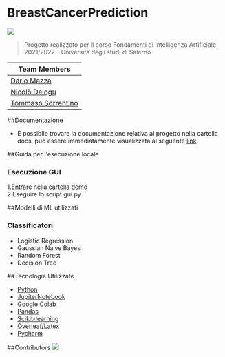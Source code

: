 # BreastCancerPrediction

![](../BreastCancerPrediction/logo.png)

> Progetto realizzato per il corso Fondamenti di Intelligenza Artificiale 2021/2022 - Università degli studi di Salerno

| Team Members                                            |
|---------------------------------------------------------|
| [Dario Mazza](https://github.com/xDaryamo)              |
| [Nicolò Delogu](https://github.com/XJustUnluckyX)       |
| [Tommaso Sorrentino](https://github.com/LobsterRavioli) |

##Documentazione
* È possibile trovare la documentazione relativa al progetto nella cartella docs, può essere immediatamente visualizzata al seguente [link](../BreastCancerPrediction/docs/ProgettoFIA.pdf).

##Guida per l'esecuzione locale

### Esecuzione GUI
1.Entrare nella cartella demo</br>
2.Eseguire lo script gui.py

##Modelli di ML utilizzati
### Classificatori
* Logistic Regression
* Gaussian Naive Bayes
* Random Forest
* Decision Tree

##Tecnologie Utilizzate
* [Python](https://www.python.org/downloads/release/python-3102/)
* [JupiterNotebook](https://jupyter.org/)
* [Google Colab](https://colab.research.google.com/)
* [Pandas](https://pandas.pydata.org/)
* [Scikit-learning](https://scikit-learn.org/stable/)
* [Overleaf/Latex](https://it.overleaf.com/)
* [Pycharm](https://www.jetbrains.com/pycharm/)

##Contributors
<a href="https://github.com/fasanosalvatore/FitDiary/graphs/contributors">
  <img src="https://contrib.rocks/image?repo=xDaryamo/BreastCancerPrediction" />
</a>